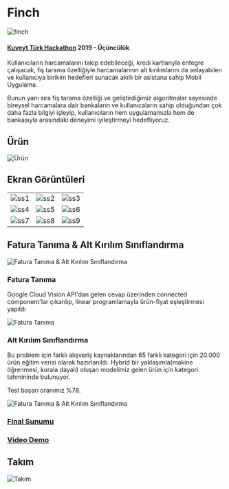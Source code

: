 # Finch
![finch](https://github.com/bayneri/finch/blob/master/assets/logo_text.png)
#### [Kuveyt Türk Hackathon](http://www.kt-invent.com.tr) 2019 - Üçüncülük
Kullanıcıların harcamalarını takip edebileceği, kredi kartlarıyla entegre çalışacak, fiş tarama özelliğiyle harcamalarının alt kırılımlarını da anlayabilen ve kullanıcıya birikim hedefleri sunacak akıllı bir asistana sahip Mobil Uygulama.

Bunun yanı sıra fiş tarama özelliği ve geliştirdiğimiz algoritmalar sayesinde bireysel harcamalara dair bankaların ve kullanıcaların sahip olduğundan çok daha fazla bilgiyi işleyip, kullanıcıların hem uygulamamızla hem de bankasıyla arasındaki deneyimi iyileştirmeyi hedefliyoruz.

## Ürün
![Ürün](https://github.com/bayneri/finch/blob/master/assets/product.jpg)

## Ekran Görüntüleri
||||
:-------------------------:|:-------------------------:|:-------------------------:
![ss1](https://github.com/bayneri/finch/blob/master/assets/ss_1.png) | ![ss2](https://github.com/bayneri/finch/blob/master/assets/ss_2.png) | ![ss3](https://github.com/bayneri/finch/blob/master/assets/ss_3.png)
![ss4](https://github.com/bayneri/finch/blob/master/assets/ss_4.png) | ![ss5](https://github.com/bayneri/finch/blob/master/assets/ss_5.png) | ![ss6](https://github.com/bayneri/finch/blob/master/assets/ss_6.png)
![ss7](https://github.com/bayneri/finch/blob/master/assets/ss_7.png) | ![ss8](https://github.com/bayneri/finch/blob/master/assets/ss_8.png) | ![ss9](https://github.com/bayneri/finch/blob/master/assets/ss_9.png)


## Fatura Tanıma & Alt Kırılım Sınıflandırma

![Fatura Tanıma & Alt Kırılım Sınıflandırma](https://github.com/bayneri/finch/blob/master/assets/image-process.jpg)

### Fatura Tanıma
Google Cloud Vision API'dan gelen cevap üzerinden connected component'lar çıkarılıp, linear programlamayla ürün-fiyat eşleştirmesi yapıldı

![Fatura Tanıma](https://github.com/bayneri/finch/blob/master/assets/ocr.jpg)

### Alt Kırılım Sınıflandırma
Bu problem için farklı alışveriş kaynaklarından 65 farklı kategori için 20.000 ürün eğitim verisi olarak hazırlanıldı. Hybrid bir yaklaşımla(makine öğrenmesi, kurala dayalı) oluşan modelimiz gelen ürün için kategori tahmininde bulunuyor.

Test başarı oranımız %78.

![Fatura Tanıma & Alt Kırılım Sınıflandırma](https://github.com/bayneri/finch/blob/master/assets/classification.jpg)


### [Final Sunumu](https://github.com/bayneri/finch/blob/master/assets/presentation.pdf)
### [Video Demo](https://www.youtube.com/watch?v=vZneJ75OdUA&feature=youtu.be)

## Takım
![Takım](https://github.com/bayneri/finch/blob/master/assets/team.jpg)
